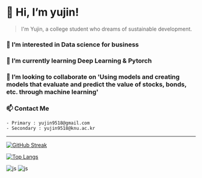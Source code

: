 # 👋 Hi, I’m yujin!

> I'm Yujin, a college student who dreams of sustainable development.
>
### 👀 I’m interested in Data science for business

### 🌱 I’m currently learning **Deep Learning & Pytorch**

### 💞️ I’m looking to collaborate on 'Using models and creating models that evaluate and predict the value of stocks, bonds, etc. through machine learning'

### 📫 Contact Me 
    - Primary : yujin9518@gmail.com
    - Secondary : yujin9518@knu.ac.kr
    
---

[![GitHub Streak](https://streak-stats.demolab.com?user=youjin00&theme=transparent&exclude_days=Sun%2CSat)](https://git.io/streak-stats)

[![Top Langs](https://github-readme-stats.vercel.app/api/top-langs/?username=youjin00&theme=transparent&show_icons=true)](https://github.com/anuraghazra/github-readme-stats)

![js](https://img.shields.io/badge/Python-3776AB?style=for-the-badge&logo=python&logoColor=white)
![js](https://img.shields.io/badge/HTML5-E34F26?style=for-the-badge&logo=html5&logoColor=white)
<!---
youjin00/youjin00 is a ✨ special ✨ repository because its `README.md` (this file) appears on your GitHub profile.
You can click the Preview link to take a look at your changes.
--->
